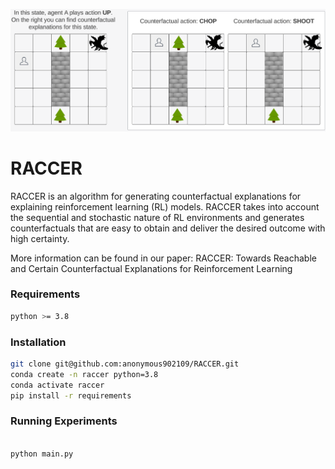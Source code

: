 ![Counterfactual Explanations generated by RACCER](img/training_3.png "Example counterfactual explanation generated by RACCER in a Stochastic GridWorld environment")

# RACCER

RACCER is an algorithm for generating counterfactual explanations for explaining reinforcement learning (RL) models. RACCER takes into account the sequential and stochastic nature of RL environments and generates counterfactuals that are easy to obtain and deliver the desired outcome with high certainty.

More information can be found in our paper: RACCER: Towards Reachable and Certain Counterfactual Explanations for Reinforcement Learning


### Requirements
```bash
python >= 3.8

```
### Installation
```bash 
git clone git@github.com:anonymous902109/RACCER.git
conda create -n raccer python=3.8
conda activate raccer
pip install -r requirements  

```

### Running Experiments


```python

python main.py

```



